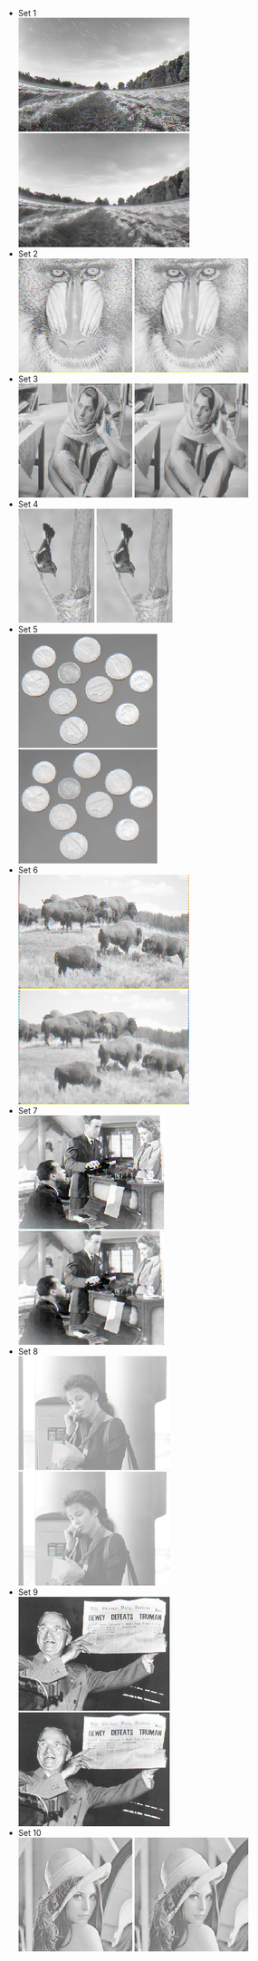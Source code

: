 - Set 1  
![screenshot](./Part2_Result/1in.png)
![screenshot](./Part2_Result/1out.png)
- Set 2  
![screenshot](./Part2_Result/2in.png)
![screenshot](./Part2_Result/2out.png)
- Set 3  
![screenshot](./Part2_Result/3in.png)
![screenshot](./Part2_Result/3out.png)
- Set 4  
![screenshot](./Part2_Result/4in.png)
![screenshot](./Part2_Result/4out.png)
- Set 5  
![screenshot](./Part2_Result/5in.png)
![screenshot](./Part2_Result/5out.png)
- Set 6  
![screenshot](./Part2_Result/6in.png)
![screenshot](./Part2_Result/6out.png)
- Set 7  
![screenshot](./Part2_Result/7in.png)
![screenshot](./Part2_Result/7out.png)
- Set 8  
![screenshot](./Part2_Result/8in.png)
![screenshot](./Part2_Result/8out.png)
- Set 9  
![screenshot](./Part2_Result/9in.png)
![screenshot](./Part2_Result/9out.png)
- Set 10  
![screenshot](./Part2_Result/10in.png)
![screenshot](./Part2_Result/10out.png)
